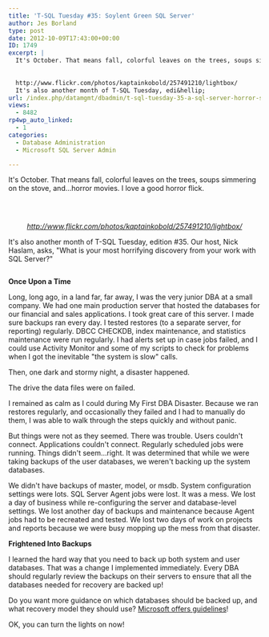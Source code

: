```yaml
---
title: 'T-SQL Tuesday #35: Soylent Green SQL Server'
author: Jes Borland
type: post
date: 2012-10-09T17:43:00+00:00
ID: 1749
excerpt: |
  It's October. That means fall, colorful leaves on the trees, soups simmering on the stove, and...horror movies. I love a good horror flick.
   
  
  http://www.flickr.com/photos/kaptainkobold/257491210/lightbox/
  It's also another month of T-SQL Tuesday, edi&hellip;
url: /index.php/datamgmt/dbadmin/t-sql-tuesday-35-a-sql-server-horror-story/
views:
  - 8482
rp4wp_auto_linked:
  - 1
categories:
  - Database Administration
  - Microsoft SQL Server Admin

---
```

It's October. That means fall, colorful leaves on the trees, soups simmering on the stove, and...horror movies. I love a good horror flick.

 

<p style="text-align: center;">
  <img src="https://lessthandot.z19.web.core.windows.net/wp-content/uploads/users/grrlgeek/lego%20bride%20of%20frankenstein.jpg?mtime=1349811531" alt="" />
</p>

<address style="text-align: center;">
  <a href="http://www.flickr.com/photos/kaptainkobold/257491210/lightbox/">http://www.flickr.com/photos/kaptainkobold/257491210/lightbox/</a>
</address>

It's also another month of T-SQL Tuesday, edition #35. Our host, Nick Haslam, asks, "What is your most horrifying discovery from your work with SQL Server?"

<p style="text-align: center;">
  <a href="http://blog.nhaslam.com/2012/10/04/t-sql-tuesday-35-soylent-green-tsql2sday/"><img src="http://nicksmsblog.files.wordpress.com/2012/10/20121003-200545.jpg?w=640" alt="" /></a>
</p>

**Once Upon a Time** 

Long, long ago, in a land far, far away, I was the very junior DBA at a small company. We had one main production server that hosted the databases for our financial and sales applications. I took great care of this server. I made sure backups ran every day. I tested restores (to a separate server, for reporting) regularly. DBCC CHECKDB, index maintenance, and statistics maintenance were run regularly. I had alerts set up in case jobs failed, and I could use Activity Monitor and some of my scripts to check for problems when I got the inevitable "the system is slow" calls.

Then, one dark and stormy night, a disaster happened.

The drive the data files were on failed. <cue creepy music>

I remained as calm as I could during My First DBA Disaster. Because we ran restores regularly, and occasionally they failed and I had to manually do them, I was able to walk through the steps quickly and without panic.

But things were not as they seemed. There was trouble. Users couldn't connect. Applications couldn't connect. Regularly scheduled jobs were running. Things didn't seem...right. It was determined that while we were taking backups of the user databases, we weren't backing up the system databases.

We didn't have backups of master, model, or msdb. System configuration settings were lots. SQL Server Agent jobs were lost. It was a mess. We lost a day of business while re-configuring the server and database-level settings. We lost another day of backups and maintenance because Agent jobs had to be recreated and tested. We lost two days of work on projects and reports because we were busy mopping up the mess from that disaster.

**Frightened Into Backups** 

I learned the hard way that you need to back up both system and user databases. That was a change I implemented immediately. Every DBA should regularly review the backups on their servers to ensure that all the databases needed for recovery are backed up!

Do you want more guidance on which databases should be backed up, and what recovery model they should use? [Microsoft offers guidelines][1]!

OK, you can turn the lights on now!

 [1]: http://msdn.microsoft.com/en-us/library/ms190190.aspx
